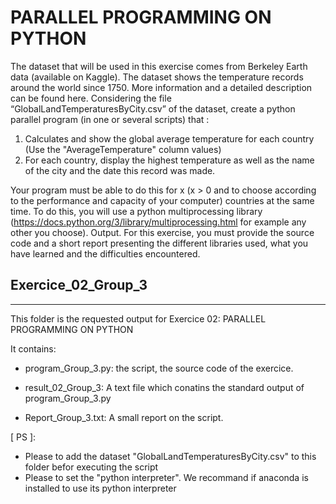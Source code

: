 # PARALLEL PROGRAMMING ON PYTHON

The dataset that will be used in this exercise comes from Berkeley Earth data (available on Kaggle). The dataset shows
the temperature records around the world since 1750. More information and a detailed
description can be found here.
Considering the file “GlobalLandTemperaturesByCity.csv” of the dataset, create a python parallel
program (in one or several scripts) that :

1. Calculates and show the global average temperature for each country (Use the
"AverageTemperature" column values)
2. For each country, display the highest temperature as well as the name of the city and the date this record was made.

Your program must be able to do this for x (x > 0 and to choose according to the performance and
capacity of your computer) countries at the same time. To do this, you will use a python
multiprocessing library (https://docs.python.org/3/library/multiprocessing.html for example any
other you choose).
Output. For this exercise, you must provide the source code and a short report presenting the
different libraries used, what you have learned and the difficulties encountered.

## Exercice_02_Group_3
----------------------

This folder is the requested output for Exercice 02: PARALLEL PROGRAMMING ON PYTHON

It contains:
 * program_Group_3.py: the script, the source code of the exercice.

 * result_02_Group_3: A text file which conatins the standard output of program_Group_3.py
 
 * Report_Group_3.txt: A small report on the script.
 
 [ PS ]: 
 * Please to add the dataset "GlobalLandTemperaturesByCity.csv" to this folder befor executing the script
 * Please to set the "python interpreter". We recommand if anaconda is installed to use its python interpreter

